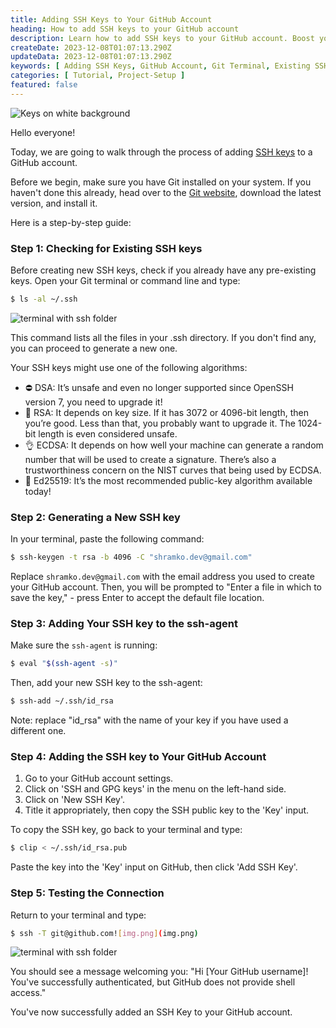 ```yaml
---
title: Adding SSH Keys to Your GitHub Account
heading: How to add SSH keys to your GitHub account
description: Learn how to add SSH keys to your GitHub account. Boost your account's security and ease your workflow by securely connecting your local machine to your GitHub repositories.
createDate: 2023-12-08T01:07:13.290Z
updateData: 2023-12-08T01:07:13.290Z
keywords: [ Adding SSH Keys, GitHub Account, Git Terminal, Existing SSH Keys, Generating SSH Key, SSH public key, SSH Key to GitHub Account ]
categories: [ Tutorial, Project-Setup ]
featured: false
---
```


<Image src="keys.jpg" alt="Keys on white background" />

Hello everyone!

Today, we are going to walk through the process of adding [SSH keys](https://www.ssh.com/academy/ssh-keys) to a GitHub
account.

Before we begin, make sure you have Git installed on your system. If you haven't done this already, head over to
the [Git website](https://git-scm.com/downloads), download the latest version, and install it.

Here is a step-by-step guide:

### Step 1: Checking for Existing SSH keys

Before creating new SSH keys, check if you already have any pre-existing keys. Open your Git terminal or command line
and type:

```bash
$ ls -al ~/.ssh
```

<Image src="ssh.jpg" alt="terminal with ssh folder" />

This command lists all the files in your .ssh directory. If you don't find any, you can proceed to generate a new one.

Your SSH keys might use one of the following algorithms:

- ⛔️ DSA: It’s unsafe and even no longer supported since OpenSSH version 7, you need to upgrade it!
- 🥴 RSA: It depends on key size. If it has 3072 or 4096-bit length, then you’re good. Less than that, you probably want
  to
  upgrade it. The 1024-bit length is even considered unsafe.
- 👌 ECDSA: It depends on how well your machine can generate a random number that will be used to create a signature.
  There’s also a trustworthiness concern on the NIST curves that being used by ECDSA.
- 🥳 Ed25519: It’s the most recommended public-key algorithm available today!

### Step 2: Generating a New SSH key

In your terminal, paste the following command:

```bash
$ ssh-keygen -t rsa -b 4096 -C "shramko.dev@gmail.com"
```

Replace `shramko.dev@gmail.com` with the email address you used to create your GitHub account. Then, you will be
prompted to "Enter a file in which to save the key," - press Enter to accept the default file location.

### Step 3: Adding Your SSH key to the ssh-agent

Make sure the `ssh-agent` is running:

```bash
$ eval "$(ssh-agent -s)"
```

Then, add your new SSH key to the ssh-agent:

```bash
$ ssh-add ~/.ssh/id_rsa
```

Note: replace "id_rsa" with the name of your key if you have used a different one.

### Step 4: Adding the SSH key to Your GitHub Account

1. Go to your GitHub account settings.
2. Click on 'SSH and GPG keys' in the menu on the left-hand side.
3. Click on 'New SSH Key'.
4. Title it appropriately, then copy the SSH public key to the 'Key' input.

To copy the SSH key, go back to your terminal and type:

```bash
$ clip < ~/.ssh/id_rsa.pub
```

Paste the key into the 'Key' input on GitHub, then click 'Add SSH Key'.

### Step 5: Testing the Connection

Return to your terminal and type:

```bash
$ ssh -T git@github.com![img.png](img.png)
```

<Image src="gh.jpg" alt="terminal with ssh folder" />

You should see a message welcoming you: "Hi [Your GitHub username]! You've successfully authenticated, but GitHub does
not provide shell access."

You've now successfully added an SSH Key to your GitHub account.

